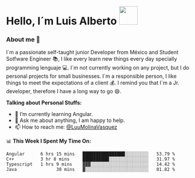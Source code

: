 # Hello, I´m Luis Alberto <img src="https://media.giphy.com/media/hvRJCLFzcasrR4ia7z/giphy.gif" width="50px">

### About me :see_no_evil:

I´m a passionate self-taught junior Developer from México and Student Sotfware Engineer :books:, I like every learn new things every day specially programming lenguaje :computer:. I´m not currently working on any project, but I do personal projects for small businesses. I´m a responsible person, I like things to meet the expectations of a client :moneybag:.
I remind you that I´m a Jr. developer, therefore I have a long way to go :smile:.

**Talking about Personal Stuffs:**
- 🌱 I’m currently learning Angular.
- 💬 Ask me about anything, I am happy to help.
- 📫 How to reach me: [@LuuMolinaVasquez](https://www.facebook.com/LuuMolinaVasquez)

📊 **This Week I Spent My Time On:**

<!--START_SECTION:waka-->
```text
Angular      6 hrs 15 mins   ████████████████░░░░░░░░░   53.79 % 
C++          3 hr 8 mins     ██████████░░░░░░░░░░░░░░░   31.97 % 
Typescript   1 hrs 9 mins    ▓▓▓░░░░░░░░░░░░░░░░░░░░░░   14.42 % 
Java               30 mins   ▓░░░░░░░░░░░░░░░░░░░░░░░░   01.82 % 
```
<!--END_SECTION:waka-->

